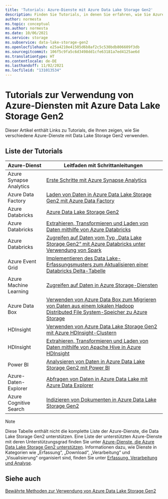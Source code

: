 ```yaml
---
title: 'Tutorials: Azure-Dienste mit Azure Data Lake Storage Gen2'
description: Finden Sie Tutorials, in denen Sie erfahren, wie Sie Azure-Dienste mit Azure Data Lake Storage Gen2 verwenden.
author: normesta
ms.topic: conceptual
ms.author: normesta
ms.date: 10/06/2021
ms.service: storage
ms.subservice: data-lake-storage-gen2
ms.openlocfilehash: e25a4210e41505d6b8af2c5c530bdb806609f3db
ms.sourcegitcommit: 106f5c9fa5c6d3498dd1cfe63181a7ed4125ae6d
ms.translationtype: HT
ms.contentlocale: de-DE
ms.lasthandoff: 11/02/2021
ms.locfileid: "131013534"
---
```

# <a name="tutorials-that-use-azure-services-with-azure-data-lake-storage-gen2"></a>Tutorials zur Verwendung von Azure-Diensten mit Azure Data Lake Storage Gen2

Dieser Artikel enthält Links zu Tutorials, die Ihnen zeigen, wie Sie verschiedene Azure-Dienste mit Data Lake Storage Gen2 verwenden.

## <a name="list-of-tutorials"></a>Liste der Tutorials

| Azure-Dienst | Leitfaden mit Schrittanleitungen |
|---------------|-------------------|
| Azure Synapse Analytics | [Erste Schritte mit Azure Synapse Analytics](../../synapse-analytics/get-started.md) |
| Azure Data Factory | [Laden von Daten in Azure Data Lake Storage Gen2 mit Azure Data Factory](../../data-factory/load-azure-data-lake-storage-gen2.md) |
| Azure Databricks | [Azure Data Lake Storage Gen2](https://docs.azuredatabricks.net/data/data-sources/azure/azure-datalake-gen2.html) |
| Azure Databricks | [Extrahieren, Transformieren und Laden von Daten mithilfe von Azure Databricks](/azure/databricks/scenarios/databricks-extract-load-sql-data-warehouse) |
| Azure Databricks | [Zugreifen auf Daten vom Typ „Data Lake Storage Gen2“ mit Azure Databricks unter Verwendung von Spark](data-lake-storage-use-databricks-spark.md)|
| Azure Event Grid | [Implementieren des Data Lake-Erfassungsmusters zum Aktualisieren einer Databricks Delta-Tabelle](data-lake-storage-events.md) |
| Azure Machine Learning | [Zugreifen auf Daten in Azure Storage-Diensten](../../machine-learning/how-to-access-data.md) |
| Azure Data Box | [Verwenden von Azure Data Box zum Migrieren von Daten aus einem lokalen Hadoop Distributed File System-Speicher zu Azure Storage](data-lake-storage-migrate-on-premises-hdfs-cluster.md) |
| HDInsight | [Verwenden von Azure Data Lake Storage Gen2 mit Azure HDInsight-Clustern](../../hdinsight/hdinsight-hadoop-use-data-lake-storage-gen2.md) |
| HDInsight | [Extrahieren, Transformieren und Laden von Daten mithilfe von Apache Hive in Azure HDInsight](data-lake-storage-tutorial-extract-transform-load-hive.md) |
| Power BI | [Analysieren von Daten in Azure Data Lake Storage Gen2 mit Power BI](/power-query/connectors/datalakestorage) |
| Azure-Daten-Explorer | [Abfragen von Daten in Azure Data Lake mit Azure Data Explorer](/azure/data-explorer/data-lake-query-data) |
| Azure Cognitive Search | [Indizieren von Dokumenten in Azure Data Lake Storage Gen2](../../search/search-howto-index-azure-data-lake-storage.md) |

> [!NOTE]
> Diese Tabelle enthält nicht die komplette Liste der Azure-Dienste, die Data Lake Storage Gen2 unterstützen. Eine Liste der unterstützten Azure-Dienste mit deren Unterstützungsgrad finden Sie unter [Azure-Dienste, die Azure Data Lake Storage Gen2 unterstützen](data-lake-storage-supported-azure-services.md). Informationen dazu, wie Dienste in Kategorien wie „Erfassung“, „Download“, „Verarbeitung“ und „Visualisierung“ organisiert sind, finden Sie unter [Erfassung, Verarbeitung und Analyse](./data-lake-storage-best-practices.md#ingest-process-and-analyze).

## <a name="see-also"></a>Siehe auch

[Bewährte Methoden zur Verwendung von Azure Data Lake Storage Gen2](data-lake-storage-best-practices.md)